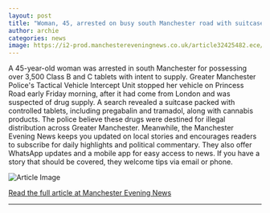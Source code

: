 ```yaml
---
layout: post
title: "Woman, 45, arrested on busy south Manchester road with suitcase filled with over 3,500 tablets"
author: archie
categories: news
image: https://i2-prod.manchestereveningnews.co.uk/article32425482.ece/ALTERNATES/s1200/20250906_drug-stop.jpg
---
```

A 45-year-old woman was arrested in south Manchester for possessing over 3,500 Class B and C tablets with intent to supply. Greater Manchester Police's Tactical Vehicle Intercept Unit stopped her vehicle on Princess Road early Friday morning, after it had come from London and was suspected of drug supply. A search revealed a suitcase packed with controlled tablets, including pregabalin and tramadol, along with cannabis products. The police believe these drugs were destined for illegal distribution across Greater Manchester. Meanwhile, the Manchester Evening News keeps you updated on local stories and encourages readers to subscribe for daily highlights and political commentary. They also offer WhatsApp updates and a mobile app for easy access to news. If you have a story that should be covered, they welcome tips via email or phone.

![Article Image](https://i2-prod.manchestereveningnews.co.uk/article32425482.ece/ALTERNATES/s1200/20250906_drug-stop.jpg)

[Read the full article at Manchester Evening News](https://www.manchestereveningnews.co.uk/news/greater-manchester-news/woman-45-arrested-busy-south-32425436)

---
